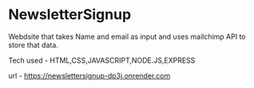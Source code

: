 # NewsletterSignup

Webdsite that takes Name and email as input and uses mailchimp API to store that data.

Tech used - HTML,CSS,JAVASCRIPT,NODE.JS,EXPRESS

url - https://newslettersignup-dp3j.onrender.com

